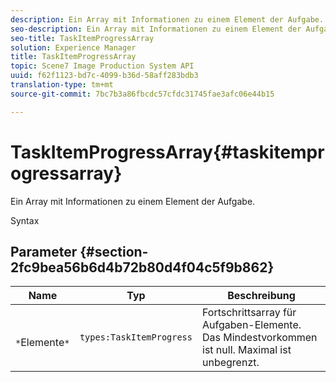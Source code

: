 ```yaml
---
description: Ein Array mit Informationen zu einem Element der Aufgabe.
seo-description: Ein Array mit Informationen zu einem Element der Aufgabe.
seo-title: TaskItemProgressArray
solution: Experience Manager
title: TaskItemProgressArray
topic: Scene7 Image Production System API
uuid: f62f1123-bd7c-4099-b36d-58aff283bdb3
translation-type: tm+mt
source-git-commit: 7bc7b3a86fbcdc57cfdc31745fae3afc06e44b15

---
```



# TaskItemProgressArray{#taskitemprogressarray}

Ein Array mit Informationen zu einem Element der Aufgabe.

Syntax

## Parameter {#section-2fc9bea56b6d4b72b80d4f04c5f9b862}

| Name | Typ | Beschreibung |
|---|---|---|
| ` *`Elemente`*` | `types:TaskItemProgress` | Fortschrittsarray für Aufgaben-Elemente. Das Mindestvorkommen ist null. Maximal ist unbegrenzt. |

